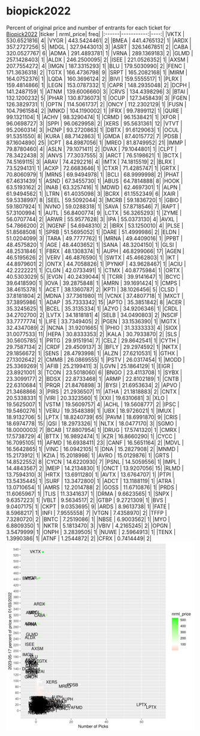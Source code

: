 # biopick2022
Percent of original price and number of entrants for each ticket for [Biopick2022](https://twitter.com/hashtag/Biopick2022)
|ticker |  nrml_price| freq|
|:------|-----------:|----:|
|VKTX   | 530.6521816|    4|
|VYGR   | 443.5424461|    2|
|BMEA   | 441.4765132|    1|
|ARDX   | 357.2727256|    5|
|MDGL   | 327.9443013|    3|
|ASRT   | 326.1467851|    2|
|CABA   | 320.0527767|    6|
|ADMA   | 291.4893781|    1|
|VRNA   | 289.1369183|    2|
|GLMD   | 257.1428403|    1|
|ALDX   | 246.2500095|    2|
|ISEE   | 221.0526352|    1|
|AXSM   | 207.7554272|    4|
|IMGN   | 187.3315293|    1|
|BLU    | 179.5030990|    2|
|FENC   | 171.3636318|    2|
|TGTX   | 166.4736798|    9|
|SRPT   | 165.2082168|    1|
|MIRM   | 164.0752376|    1|
|LQDA   | 160.3696124|    2|
|BIVI   | 159.5555517|    1|
|PLRX   | 159.4814866|    1|
|LEGN   | 153.0787332|    1|
|CAPR   | 148.2935048|    2|
|DCPH   | 141.2487159|    1|
|ATNM   | 139.6006660|    3|
|CRVS   | 134.4398296|    3|
|BTAI   | 132.1200232|    5|
|PHAR   | 130.8736073|    1|
|OCUP   | 127.3458439|    3|
|FGEN   | 126.3829731|    1|
|OPTN   | 114.5061737|    2|
|ONCY   | 112.2302129|    1|
|FUSN   | 104.7961584|    2|
|MNKD   | 104.1190002|    1|
|IFRX   |  99.7899112|    1|
|QURE   |  99.1321104|    1|
|ACHV   |  98.3290474|    1|
|CRMD   |  96.1538421|    1|
|XFOR   |  96.0698727|    3|
|SPPI   |  96.0629958|    2|
|XERS   |  95.5631361|   12|
|VTVT   |  95.2060314|    3|
|HZNP   |  93.2720863|    1|
|DBTX   |  91.6129063|    1|
|OCUL   |  91.5351550|    8|
|KURA   |  88.7142863|    1|
|GMDA   |  87.4015772|    7|
|PDSB   |  87.1604890|   25|
|ICPT   |  84.8987056|    1|
|MREO   |  81.8749952|   21|
|IMMP   |  79.8780460|    4|
|ASLN   |  79.1071411|    2|
|DVAX   |  79.1044801|    1|
|CLPT   |  78.3422438|    3|
|ANVS   |  77.3037555|    3|
|ARCT   |  76.5198621|    1|
|BCTX   |  74.5169115|    3|
|ARAV   |  74.4292216|    4|
|IMTX   |  74.1815519|    2|
|BLRX   |  73.5294131|    1|
|ACXP   |  72.6683646|    1|
|CTXR   |  71.4285747|    1|
|GRTX   |  70.8060979|    1|
|MRNS   |  69.9494978|    1|
|BCLI   |  68.9999998|    2|
|PHAT   |  67.4631439|    1|
|ASND   |  67.3455730|    1|
|ABUS   |  64.7814888|    8|
|HOOK   |  63.5193162|    2|
|INAB   |  63.3257416|    1|
|MDWD   |  62.4697301|    1|
|ALPN   |  61.9494562|    1|
|LTRN   |  61.4035098|    3|
|BCRX   |  61.1552349|    6|
|XAIR   |  59.5338997|    8|
|SEEL   |  59.5092044|    3|
|MCRB   |  59.1836720|    1|
|GBIO   |  59.1807924|    1|
|NVNO   |  59.0288318|    1|
|SAVA   |  57.8718546|    7|
|RAPT   |  57.3100994|    1|
|AUTL   |  56.8400774|    9|
|LCTX   |  56.3265293|    1|
|ZYME   |  56.0707744|    2|
|ARWR   |  55.9577628|    3|
|IPA    |  55.0373130|    4|
|AVXL   |  54.7866200|    2|
|NGENF  |  54.6948310|    2|
|IBRX   |  53.1250010|    4|
|PLSE   |  51.8568508|    1|
|SPRB   |  51.5695052|    1|
|DARE   |  51.4999986|    2|
|ELDN   |  51.0204099|    3|
|TARA   |  49.7777762|    1|
|MRNA   |  49.4409016|    1|
|PPBT   |  48.4575820|    1|
|AGE    |  48.4403652|    1|
|SANA   |  48.3204150|    1|
|GLSI   |  48.2531846|    1|
|FBRX   |  48.1308374|    1|
|AUPH   |  46.8299066|   17|
|AGEN   |  46.5195626|    2|
|VERV   |  46.4876590|    1|
|SWTX   |  45.4662803|    1|
|IKT    |  44.8979601|    2|
|ONTX   |  44.7058826|    1|
|PYNKF  |  43.9628467|    1|
|ACIU   |  42.2222221|    1|
|CLGN   |  42.0733491|    1|
|CTMX   |  40.8775984|    1|
|ORTX   |  40.5303029|    5|
|EVGN   |  40.2439044|    1|
|TCRR   |  39.9141647|    1|
|BCYC   |  39.6418590|    1|
|IOVA   |  39.2875848|    1|
|AMRN   |  39.1691424|    1|
|CMPS   |  38.4615378|    1|
|ACET   |  38.1360787|    2|
|KPTI   |  38.1026456|    5|
|CLSD   |  37.8181804|    2|
|MDNA   |  37.7361980|   11|
|VCNX   |  37.4807718|    1|
|MXCT   |  37.3895986|    1|
|ADAP   |  35.7333342|   15|
|APTO   |  35.3851842|    8|
|ACER   |  35.3245625|    1|
|BCEL   |  35.3135334|    1|
|AZYO   |  34.9206346|    1|
|CRDL   |  34.2702700|    2|
|LVTX   |  34.1818181|    4|
|SELB   |  34.0490803|    2|
|NSCIF  |  33.7777774|    1|
|LIFE   |  33.7349405|    2|
|PGEN   |  33.1536390|    1|
|MGTX   |  32.4347089|    2|
|NCNA   |  31.9201665|    1|
|PHIO   |  31.3333333|    4|
|SIOX   |  31.0077533|   11|
|HEPA   |  30.8333353|    2|
|KALA   |  30.7933870|    2|
|SLS    |  30.5605785|    1|
|PRTG   |  29.9151914|    7|
|CELZ   |  29.8642541|    1|
|CYTH   |  29.7587134|    2|
|CRDF   |  29.4509137|    3|
|BFLY   |  29.2974592|    1|
|NKTX   |  29.1856672|    1|
|SENS   |  28.4793998|    1|
|ALZN   |  27.6210531|    1|
|GTHX   |  27.1302642|    2|
|CMMB   |  26.0869555|    1|
|PSTV   |  26.0317454|    1|
|MODD   |  25.3369269|    1|
|AFIB   |  25.2199411|    3|
|LGVN   |  25.1864129|    1|
|EIGR   |  23.8921001|    3|
|TCON   |  23.5018060|    6|
|BNGO   |  23.4113708|    1|
|SYBX   |  23.3099177|    2|
|BDSX   |  22.8733468|    1|
|ARMP   |  22.8102189|    1|
|CNTB   |  22.6310684|    1|
|PRQR   |  21.8476898|    3|
|BYSI   |  21.6953634|    2|
|APVO   |  21.3468866|    3|
|PIRS   |  21.2936507|   11|
|ATHA   |  21.1818883|    2|
|CNTX   |  20.5338331|    1|
|VIRI   |  20.3323560|    1|
|XXII   |  19.6310681|    3|
|XLO    |  19.5625007|    1|
|VSTM   |  19.5609757|    4|
|ACHL   |  19.5608777|    2|
|IPSC   |  19.5460276|    1|
|VERU   |  19.3548389|    1|
|UBX    |  18.9726021|    1|
|IMUX   |  18.9132706|    5|
|LPTX   |  18.8240739|   65|
|PAVM   |  18.6991870|    9|
|CRIS   |  18.6974778|   15|
|QSI    |  18.2973326|    1|
|NLTX   |  18.0477170|    3|
|SGMO   |  18.0000003|    7|
|BCAB   |  17.8807954|    1|
|DRUG   |  17.5741320|    1|
|CMRX   |  17.5738729|    4|
|BTTX   |  16.9892474|    1|
|KZR    |  16.8660290|    1|
|CYCC   |  16.7095105|   11|
|AFMD   |  16.6938411|   23|
|CANF   |  16.5651164|    2|
|MDVL   |  16.5642865|    1|
|VINC   |  16.0942105|    1|
|DNA    |  15.2827908|    2|
|MNMD   |  15.2173912|    1|
|KZIA   |  15.2018998|    1|
|AVRO   |  15.0129876|    1|
|GRTS   |  14.8522552|    8|
|CYCN   |  14.6220930|    7|
|PSNL   |  14.5059556|    1|
|IMPL   |  14.4843567|    2|
|MEIP   |  14.2134830|    1|
|ONCT   |  13.9207056|   15|
|RLMD   |  13.7594310|    3|
|HRTX   |  13.6911280|    1|
|AVTX   |  13.6764707|    1|
|PTPI   |  13.5435445|    1|
|SURF   |  13.3472800|    1|
|ADCT   |  13.1188119|    1|
|ATRA   |  13.0710654|    1|
|AMRS   |  12.2014788|    2|
|GOSS   |  11.6710876|    1|
|PRDS   |  11.6065967|    1|
|TLIS   |  11.3341637|    1|
|DRMA   |   9.6623565|    1|
|SNPX   |   9.6357223|    1|
|VBLT   |   9.5634517|    2|
|GTBP   |   9.2721309|    1|
|BVS    |   9.0407175|    1|
|CKPT   |   9.0353695|    9|
|ARDS   |   8.9613738|    1|
|FATE   |   8.5968217|    1|
|INFI   |   7.9555558|    7|
|VTGN   |   7.4358970|    2|
|TFFP   |   7.3280720|    2|
|BNTC   |   7.2519086|    1|
|NBSE   |   6.9003562|    1|
|MYO    |   6.8809350|    1|
|NKTR   |   5.1813470|    3|
|VBIV   |   4.2165245|    2|
|OPGN   |   3.5479999|    1|
|ONPH   |   3.2839505|    1|
|NUWE   |   2.5964913|    1|
|TENX   |   1.3990386|    1|
|ATNF   |   1.2544872|    2|
|CFRX   |   0.7414449|    2|
![retvspicks](biopicks.png?raw=true)
